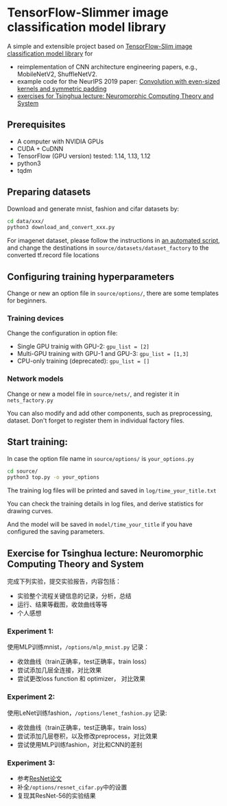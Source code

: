 # TensorFlow-Slimmer image classification model library

A simple and extensible project based on 
[TensorFlow-Slim image classification model library](https://github.com/tensorflow/models/tree/master/research/slim)
for 
- reimplementation of CNN architecture engineering papers, e.g., MobileNetV2, ShuffleNetV2.
- example code for the NeurIPS 2019 paper: [Convolution with even-sized kernels and symmetric padding](http://papers.nips.cc/paper/8403-convolution-with-even-sized-kernels-and-symmetric-padding)
- <a href="#exercise">exercises for Tsinghua lecture: Neuromorphic Computing Theory and System</a><br>

## Prerequisites
- A computer with NVIDIA GPUs
- CUDA + CuDNN
- TensorFlow (GPU version) tested: 1.14, 1.13, 1.12
- python3
- tqdm

## Preparing datasets
Download and generate mnist, fashion and cifar datasets by:
```bash
cd data/xxx/
python3 download_and_convert_xxx.py
```
For imagenet dataset, please follow the instructions in 
[an automated script](https://github.com/tensorflow/models/tree/master/research/slim#an-automated-script-for-processing-imagenet-data),
and change the destinations in `source/datasets/dataset_factory` to the converted tf.record file locations


## Configuring training hyperparameters

Change or new an option file in `source/options/`, there are some templates for beginners.


### Training devices
Change the configuration in option file:

- Single GPU trainig with GPU-2: `gpu_list = [2]`
- Multi-GPU training with GPU-1 and GPU-3: `gpu_list = [1,3]`
- CPU-only training (deprecated): `gpu_list = []` 


### Network models

Change or new a model file in `source/nets/`, and register it in `nets_factory.py`

You can also modify and add other components, such as preprocessing, dataset. 
Don't forget to register them in individual factory files.

## Start training:
In case the option file name in `source/options/` is `your_options.py` 
```bash
cd source/
python3 top.py -o your_options
```
The training log files will be printed and saved in `log/time_your_title.txt`

You can check the training details in log files, and derive statistics for drawing curves.

And the model will be saved in `model/time_your_title` if you have configured the saving parameters.







## Exercise for Tsinghua lecture: Neuromorphic Computing Theory and System
<a id='exercise'></a>

完成下列实验，提交实验报告，内容包括：
- 实验整个流程关键信息的记录，分析，总结
- 运行、结果等截图，收敛曲线等等
- 个人感想

### Experiment 1:
使用MLP训练mnist，`/options/mlp_mnist.py` 记录：
- 收敛曲线（train正确率，test正确率，train loss）
- 尝试添加几层全连接，对比效果
- 尝试更改loss function 和 optimizer， 对比效果

### Experiment 2:
使用LeNet训练fashion，`/options/lenet_fashion.py` 记录:
- 收敛曲线（train正确率，test正确率，train loss）
- 尝试添加几层卷积，以及修改preprocess，对比效果
- 尝试使用MLP训练fashion，对比和CNN的差别

### Experiment 3:
- 参考[ResNet论文](http://openaccess.thecvf.com/content_cvpr_2016/papers/He_Deep_Residual_Learning_CVPR_2016_paper.pdf)
- 补全`/options/resnet_cifar.py`中的设置
- 复现其ResNet-56的实验结果

